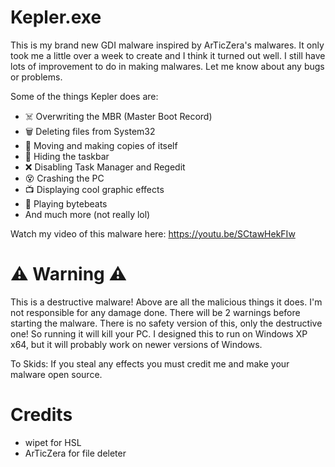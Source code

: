 # Kepler.exe

This is my brand new GDI malware inspired by ArTicZera's malwares. It only took me a little over a week to create and I think it turned out well. I still have lots of improvement to do in making malwares.
Let me know about any bugs or problems.

Some of the things Kepler does are:
- ☠️ Overwriting the MBR (Master Boot Record)
- 🗑️ Deleting files from System32
- 🎲 Moving and making copies of itself
- 🫥 Hiding the taskbar
- ❌ Disabling Task Manager and Regedit
- 😵 Crashing the PC
- 📺 Displaying cool graphic effects
- 🎵 Playing bytebeats
- And much more (not really lol)

Watch my video of this malware here: https://youtu.be/SCtawHekFIw

# ⚠️ Warning ⚠️

This is a destructive malware! Above are all the malicious things it does.
I'm not responsible for any damage done. There will be 2 warnings before starting the malware.
There is no safety version of this, only the destructive one! So running it will kill your PC.
I designed this to run on Windows XP x64, but it will probably work on newer versions of Windows.

To Skids: If you steal any effects you must credit me and make your malware open source.

# Credits

- wipet for HSL
- ArTicZera for file deleter
